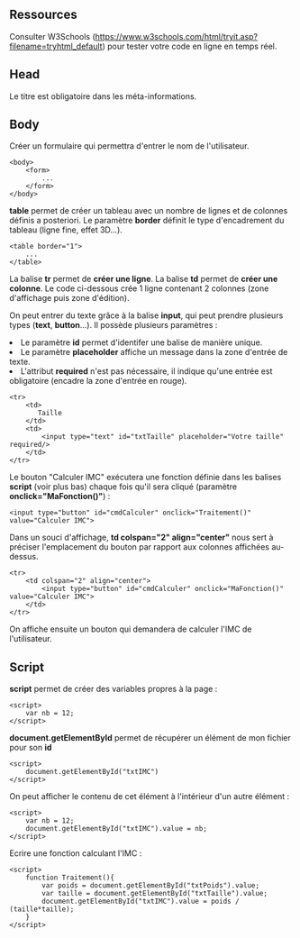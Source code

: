 <h2>Ressources</h2>

Consulter W3Schools (https://www.w3schools.com/html/tryit.asp?filename=tryhtml_default) pour tester votre code en ligne en temps réel.

<h2>Head</h2>

Le titre est obligatoire dans les méta-informations.

<h2>Body</h2>

Créer un formulaire qui permettra d'entrer le nom de l'utilisateur.

    <body>
        <form>
            ...
        </form>
    </body>

**table** permet de créer un tableau avec un nombre de lignes et de colonnes définis a posteriori. Le paramètre **border** définit le type d'encadrement du tableau (ligne fine, effet 3D...).

    <table border="1">
        ...
    </table>

La balise **tr** permet de **créer une ligne**. La balise **td** permet de **créer une colonne**. Le code ci-dessous crée 1 ligne contenant 2 colonnes (zone d'affichage puis zone d'édition).

On peut entrer du texte grâce à la balise **input**, qui peut prendre plusieurs types (**text**, **button**...). Il possède plusieurs paramètres :

<li>Le paramètre <strong>id</strong> permet d'identifer une balise de manière unique.
<li>Le paramètre <strong>placeholder</strong> affiche un message dans la zone d'entrée de texte.
<li>L'attribut <strong>required</strong> n'est pas nécessaire, il indique qu'une entrée est obligatoire (encadre la zone d'entrée en rouge).


    <tr>
        <td>
           Taille
        </td>
        <td>
            <input type="text" id="txtTaille" placeholder="Votre taille" required/>
        </td>
    </tr>

Le bouton "Calculer IMC" exécutera une fonction définie dans les balises **script** (voir plus bas) chaque fois qu'il sera cliqué (paramètre **onclick="MaFonction()"**) :

    <input type="button" id="cmdCalculer" onclick="Traitement()" value="Calculer IMC">

Dans un souci d'affichage, **td colspan="2" align="center"** nous sert à préciser l'emplacement du bouton par rapport aux colonnes affichées au-dessus.

    <tr>
        <td colspan="2" align="center">
            <input type="button" id="cmdCalculer" onclick="MaFonction()" value="Calculer IMC">
        </td>
    </tr>

On affiche ensuite un bouton qui demandera de calculer l'IMC de l'utilisateur.

<h2>Script</h2>

**script** permet de créer des variables propres à la page :

    <script>
        var nb = 12;
    </script>

**document.getElementById** permet de récupérer un élément de mon fichier pour son **id**

    <script>
        document.getElementById("txtIMC")
    </script>

On peut afficher le contenu de cet élément à l'intérieur d'un autre élément :

    <script>
        var nb = 12;
        document.getElementById("txtIMC").value = nb;
    </script>

Ecrire une fonction calculant l'IMC :

    <script>
        function Traitement(){
            var poids = document.getElementById("txtPoids").value;
            var taille = document.getElementById("txtTaille").value;
            document.getElementById("txtIMC").value = poids / (taille*taille);
        }
    </script>
